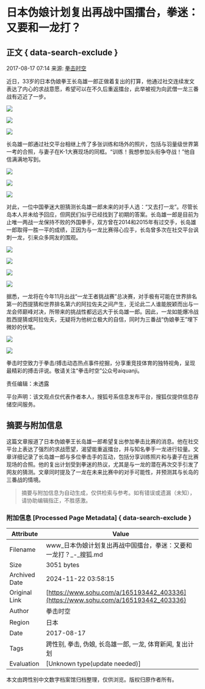 # 日本伪娘计划复出再战中国擂台，拳迷：又要和一龙打？

## 正文 { data-search-exclude }


2017-08-17 07:14 来源: [拳击时空](https://www.sohu.com/a/165193442_403336?spm=smpc.content-abroad.content.1.1732247847956xM7eKiX)

近日，33岁的日本伪娘拳王长岛雄一郎正做着复出的打算，他通过社交连续发文表达了内心的求战意愿，希望可以在不久后重返擂台，此举被视为向武僧一龙三番战有迈近了一步。

![](https://5b0988e595225.cdn.sohucs.com/images/20170817/c37023c346e14d31a38203cebf1c45d4.jpeg)

![](https://5b0988e595225.cdn.sohucs.com/images/20170817/60722dc378f4451ab50440e52fc6aa74.jpeg)

![](https://5b0988e595225.cdn.sohucs.com/images/20170817/4cbd0ac9192b4c8daa674e8c6c10e6f7.jpeg)

长岛雄一郎通过社交平台相继上传了多张训练和场外的照片，包括与羽量级世界第一考的合照，与妻子在K-1大赛现场的同框。“训练！我想参加头衔争夺战！”他自信满满地写到。

![](https://5b0988e595225.cdn.sohucs.com/images/20170817/4b971ff9a06a427f934f92275dda7858.jpeg)

![](https://5b0988e595225.cdn.sohucs.com/images/20170817/b5caa6c2a6224cbcb930f1c4cfca5c3a.jpeg)

![](https://5b0988e595225.cdn.sohucs.com/images/20170817/354c52a91b984669a5a17426c96e4a55.jpeg)

对此，一位中国拳迷大胆猜测长岛雄一郎未来的对手人选：“又去打一龙”。尽管长岛本人并未给予回应，但网民们似乎已经找到了初期的答案。长岛雄一郎是目前为止唯一两战一龙保持不败的外国拳手，双方曾在2014和2015年有过交手，长岛雄一郎取得一胜一平的成绩，正因为与一龙比赛得心应手，长岛曾多次在社交平台讽刺一龙，引来众多网友的围观。

![](https://5b0988e595225.cdn.sohucs.com/images/20170817/3b187966a77648db95794372598a2de0.jpeg)

![](https://5b0988e595225.cdn.sohucs.com/images/20170817/8290cd63250946868fe0ad3a43620983.jpeg)

![](https://5b0988e595225.cdn.sohucs.com/images/20170817/32779d69fd7f4ce49f84eb0f359f0653.jpeg)

![](https://5b0988e595225.cdn.sohucs.com/images/20170817/718a839e6bed42e1b118697b48ba3662.jpeg)

据悉，一龙将在今年11月出战“一龙王者挑战赛”总决赛，对手极有可能在世界排名第一的西提猜和世界排名第六的阿拉佐夫之间产生，无论此二人谁能脱颖而出与一龙会师巅峰对决，所带来的挑战性都远远大于长岛雄一郎。因此，一龙如能爆冷战胜西提猜或阿拉佐夫，无疑将为他树立极大的自信，同时为三番战“伪娘拳王”埋下微妙的伏笔。

![](https://5b0988e595225.cdn.sohucs.com/images/20170817/30cbf3b2af7f4d13a093e5d97c2d3b2d.jpeg)

![](https://5b0988e595225.cdn.sohucs.com/images/20170817/8a48fc4874774f0faad7cb645daa9510.jpeg)

拳击时空致力于拳击/搏击动态热点事件挖掘，分享重竞技体育的独特视角，呈现最精彩的搏击评说。敬请关注“拳击时空”公众号aiquanji。

责任编辑：未透露

平台声明：该文观点仅代表作者本人，搜狐号系信息发布平台，搜狐仅提供信息存储空间服务。
<!-- tcd_original_link https://www.sohu.com/a/165193442_403336 -->
## 摘要与附加信息

<!-- tcd_abstract -->
这篇文章报道了日本伪娘拳王长岛雄一郎希望复出参加拳击比赛的消息。他在社交平台上表达了强烈的求战愿望，渴望能重返擂台，并与知名拳手一龙进行较量。文章详细记录了长岛雄一郎与多位拳击手的互动，包括分享训练照片和与妻子在比赛现场的合照。他的复出计划受到拳迷的热议，尤其是与一龙的潜在再次交手引发了网友的猜测。文章同时提及了一龙在未来比赛中的对手可能性，并预测其与长岛的三番战的情境。
<!-- tcd_abstract_end -->

> 摘要与附加信息为自动生成，仅供检索与参考。如有错误或遗漏（未知），请协助编辑指正，不胜感激。

### 附加信息 [Processed Page Metadata] { data-search-exclude }

| Attribute       | Value                                  |
|-----------------|----------------------------------------|
| Filename        | www_日本伪娘计划复出再战中国擂台，拳迷：又要和一龙打？_-_搜狐.md                             |
| Size            | 3051 bytes                           |
| Archived Date   | 2024-11-22 03:58:15                             |
| Original Link   | [https://www.sohu.com/a/165193442_403336](https://www.sohu.com/a/165193442_403336)                       |
| Author          | 拳击时空                               |
| Region          | 日本                               |
| Date            | 2017-08-17                                 |
| Tags            | 跨性别, 拳击, 伪娘, 长岛雄一郎, 一龙, 体育新闻, 复出计划                                 |
| Evaluation            | [Unknown type(update needed)]                                 |
<!-- tcd_table_end -->

本文由跨性别中文数字档案馆归档整理，仅供浏览。版权归原作者所有。
